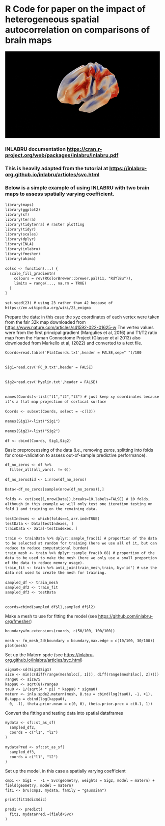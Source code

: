 # R Code for paper on the impact of heterogeneous spatial autocorrelation on comparisons of brain maps

![alt text](https://github.com/ActiveNeuroImaging/SpatialNonStationarity/blob/main/Spinning.gif "Spinning")

### INLABRU documentation https://cran.r-project.org/web/packages/inlabru/inlabru.pdf

### This is heavily adapted from the tutorial at https://inlabru-org.github.io/inlabru/articles/svc.html

### Below is a simple example of using INLABRU with two brain maps to assess spatially varying coefficient.
```
library(maps)
library(ggplot2)
library(sf)
library(terra)
library(tidyterra) # raster plotting
library(tidyr)
library(scales)
library(dplyr)
library(INLA)
library(inlabru)
library(fmesher)
library(akima)

colsc <- function(...) {
  scale_fill_gradientn(
    colours = rev(RColorBrewer::brewer.pal(11, "RdYlBu")),
    limits = range(..., na.rm = TRUE)
  )
}

set.seed(23) # using 23 rather than 42 because of https://en.wikipedia.org/wiki/23_enigma
```





Prepare the data: in this case the xyz coordinates of each vertex were taken from the fslr 32k map downloaded from https://www.nature.com/articles/s41592-022-01625-w 
The vertex values were from the first principal gradient (Margulies et al, 2016) and T1/T2 ratio map from the Human Connectome Project (Glasser et al 2013) also downloaded from Markello et al, (2022) and converted to a text file.
```
Coords=read.table('FlatCoords.txt',header = FALSE,sep=" ")/100


Sig1=read.csv('FC_0.txt',header = FALSE) 


Sig2=read.csv('Myelin.txt',header = FALSE)


names(Coords)<-list("l1","l2","l3") # just keep xy coordinates because it's a flat map projection of cortical surface

Coords <- subset(Coords, select = -c(l3))

names(Sig1)<-list("Sig1")

names(Sig2)<-list("Sig2")

df <- cbind(Coords, Sig1,Sig2)
```

Basic preproceessing of the data (i.e., removing zeros, splitting into folds for cross-validation to assess out-of-sample predictive performance).
```
df_no_zeros <- df %>% 
  filter_all(all_vars(. != 0))

df_no_zeros$id <- 1:nrow(df_no_zeros)

Data<-df_no_zeros[sample(nrow(df_no_zeros)),]

folds <- cut(seq(1,nrow(Data)),breaks=10,labels=FALSE) # 10 folds, although in this example we will only test one iteration testing on fold 1 and training on the remaining data. 
 
testIndexes <- which(folds==1,arr.ind=TRUE)
testData <- Data[testIndexes, ]
trainData <- Data[-testIndexes, ]
	
train <- trainData %>% dplyr::sample_frac(1) # proportion of the data to be selected at random for training (here we use all of it, but can reduce to reduce computational burden)
train_mesh <- train %>% dplyr::sample_frac(0.08) # proportion of the data to be used to make the mesh (here we only use a small proportion of the data to reduce memory usage).
train_fit <- train %>% anti_join(train_mesh,train, by='id') # use the data not used to create the mesh for training.

sampled_df <- train_mesh
sampled_df2 <- train_fit
sampled_df3 <- testData


coords=cbind(sampled_df$l1,sampled_df$l2)
```

Make a mesh to use for fitting the model (see https://github.com/inlabru-org/fmesher)
```
boundary=fm_extensions(coords, c(50/100, 100/100))

mesh <- fm_mesh_2d(boundary = boundary,max.edge = c(10/100, 30/100))
plot(mesh)

```

Set up the Matern spde (see https://inlabru-org.github.io/inlabru/articles/svc.html)
```
sigma0<-sd(Sig1$Sig1)
size <- min(c(diff(range(mesh$loc[, 1])), diff(range(mesh$loc[, 2]))))
range0 <- size/5
kappa0 <- sqrt(8)/range0
tau0 <- 1/(sqrt(4 * pi) * kappa0 * sigma0)
matern <- inla.spde2.matern(mesh, B.tau = cbind(log(tau0), -1, +1), B.kappa = cbind(log(kappa0), 
  0, -1), theta.prior.mean = c(0, 0), theta.prior.prec = c(0.1, 1))
```

Convert the fitting and testing data into spatial dataframes
```
mydata <- sf::st_as_sf(
  sampled_df2,
  coords = c("l1", "l2")
)

mydataPred <- sf::st_as_sf(
  sampled_df3,
  coords = c("l1", "l2")
)
```

Set up the model, in this case a spatially varying coefficient 
```
cmp1 <- Sig1 ~  -1 + Svc(geometry, weights = Sig2, model = matern) + field(geometry, model = matern)
fit1 <- bru(cmp1, mydata, family = "gaussian")
```
```
print(fit1$dic$dic)

pred1 <- predict(
  fit1, mydataPred,~(field+Svc)
)

```


